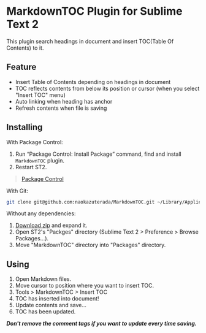 # MarkdownTOC Plugin for Sublime Text 2

This plugin search headings in document and insert TOC(Table Of Contents) to it.

## Feature

- Insert Table of Contents depending on headings in document
- TOC reflects contents from below its position or cursor (when you select "Insert TOC" menu)
- Auto linking when heading has anchor
- Refresh contents when file is saving

## Installing

With Package Control:


1. Run “Package Control: Install Package” command, find and install `MarkdownTOC` plugin.
2. Restart ST2.

> [Package Control](http://wbond.net/sublime_packages/package_control)


With Git:

```sh
git clone git@github.com:naokazuterada/MarkdownTOC.git ~/Library/Application\ Support/Sublime\ Text\ 2/Packages/MarkdownTOC
```

Without any dependencies:

1. [Download zip](https://github.com/naokazuterada/MarkdownTOC/archive/master.zip) and expand it.
2. Open ST2's "Packges" directory (Sublime Text 2 > Preference > Browse Packages...).
3. Move "MarkdownTOC" directory into "Packages" directory.


## Using

1. Open Markdown files.
2. Move cursor to position where you want to insert TOC.
3. Tools > MarkdownTOC > Insert TOC
4. TOC has inserted into document!
5. Update contents and save...
6. TOC has been updated.

***Don't remove the comment tags if you want to update every time saving.***
